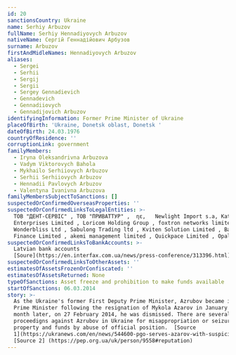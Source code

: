 ```yaml
---
id: 20
sanctionsCountry: Ukraine
name: Serhiy Arbuzov
fullName: Serhiy Hennadiyovych Arbuzov
nativeName: Сергій Геннадійович Арбузов
surname: Arbuzov
firstAndMidleNames: Hennadiyovych Arbuzov
aliases:
  - Sergei
  - Serhii
  - Sergij
  - Sergii
  - Sergey Gennadievich
  - Gennadevich
  - Gennadiiovych
  - Gennadijovich Arbuzov
identifyingInformation: Former Prime Minister of Ukraine
placeOfBirth: 'Ukraine, Donetsk oblast, Donetsk '
dateOfBirth: 24.03.1976
countryOfResidence: ''
corruptionLink: government
familyMembers:
  - Iryna Oleksandrivna Arbuzova
  - Vadym Viktorovych Bahola
  - Mykhailo Serhiiovych Arbuzov
  - Serhii Serhiiovych Arbuzov
  - Hennadii Pavlovych Arbuzov
  - Valentyna Ivanivna Arbuzova
familyMembersSubjectToSanctions: []
suspectedOrConfirmedOverseasProperties: ''
suspectedOrConfirmedLinksToLegalEntities: >-
  ТОВ "ДЕНТ-СЕРВІС" , ТОВ "ПРИВАТТУР" ,  ηε,   Newlight Import s.a, Katiema
  Enterprises Limited , Loricom Holding Group , foxtron networks limited ,
  Wonderbliss Ltd , Sabulong Trading ltd , Kviten Solution Limited , Baleingate
  Finance Limited , akemi management limited , Quickpace Limited , Opalcore ltd 
suspectedOrConfirmedLinksToBankAccounts: >-
  Latvian bank accounts
  [Soure](https://en.interfax.com.ua/news/press-conference/313396.html)
suspectedOrConfirmedLinksToOtherAssets: ''
estimatesOfAssetsFrozenOrConfiscated: ''
estimatesOfAssetsReturned: None
typeOfSanctions: Asset freeze and prohibition to make funds available
startOfSanctions: 06.03.2014
story: >-
  As the Ukraine's former First Deputy Prime Minister, Azrubov became interim
  Prime Minister following the resignation of Mykola Azarov in January 2014. A
  month later, on 27 February 2014, he was dismissed. There are several crominal
  proceedigns against Azrubov in Ukraine for misappropriation or seizure of
  property and funds by abuse of official position.  [Source
  1](https://ukranews.com/en/news/544600-pgo-serves-azarov-with-suspicion-of-inflicting-losses-of-uah-22-billion-on-state-serves-arbuzov)
  [Source 2] (https://pep.org.ua/uk/person/9558#reputation)
---
```


